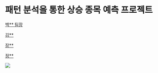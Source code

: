 # 패턴 분석을 통한 상승 종목 예측 프로젝트

[백** 팀장](https://github.com/bww7448)

[김**](https://github.com/lionking0111)

[장**](https://github.com/Nougaga)

[정**](https://github.com/aok1000)

<img src='resources/assets/all_slides.png'>